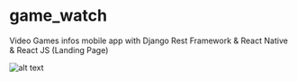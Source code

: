 # game_watch
Video Games infos mobile app with Django Rest Framework  & React Native & React JS (Landing Page)

![alt text](https://storage.googleapis.com/my_portfolio_images/projects/gw1.png)
